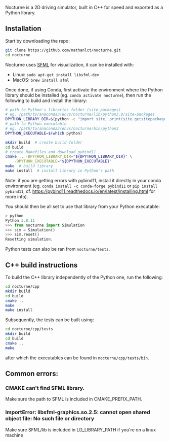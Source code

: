 Nocturne is a 2D driving simulator, built in C++ for speed and exported as a Python library.

## Installation

Start by downloading the repo:

```bash
git clone https://github.com/nathanlct/nocturne.git
cd nocturne
```

Nocturne uses [SFML](https://github.com/SFML/SFML) for visualization, it can be installed with:

-   Linux: `sudo apt-get install libsfml-dev`
-   MacOS: `brew install sfml`

Once done, if using Conda, first activate the environment where the Python library should be installed (eg. `conda activate nocturne`), then run the following to build and install the library:

```bash
# path to Python's libraries folder (site-packages)
# eg. /path/to/anaconda3/envs/nocturne/lib/python3.8/site-packages
DPYTHON_LIBRARY_DIR=$(python -c "import site; print(site.getsitepackages()[0])")
# path to Python executable
# eg. /path/to/anaconda3/envs/nocturne/bin/python3
DPYTHON_EXECUTABLE=$(which python)

mkdir build  # create build folder
cd build
# create Makefiles and download pybind11
cmake .. -DPYTHON_LIBRARY_DIR="${DPYTHON_LIBRARY_DIR}" \
    -DPYTHON_EXECUTABLE="${DPYTHON_EXECUTABLE}"
make  # build library
make install  # install library in Python's path
```

Note: if you are getting errors with pybind11, install it directly in your conda environment (eg. `conda install -c conda-forge pybind11` or `pip install pybind11`, cf. https://pybind11.readthedocs.io/en/latest/installing.html for more info).

You should then be all set to use that library from your Python executable:

```python
> python
Python 3.8.11
>>> from nocturne import Simulation
>>> sim = Simulation()
>>> sim.reset()
Resetting simulation.
```

Python tests can also be ran from `nocturne/tests`.

## C++ build instructions

To build the C++ library independently of the Python one, run the following:

```bash
cd nocturne/cpp
mkdir build
cd build
cmake ..
make
make install
```

Subsequently, the tests can be built using:

```bash
cd nocturne/cpp/tests
mkdir build
cd build
cmake ..
make
```

after which the executables can be found in `nocturne/cpp/tests/bin`.

## Common errors:
### CMAKE can't find SFML library.
Make sure the path to SFML is included in CMAKE_PREFIX_PATH.
### ImportError: libsfml-graphics.so.2.5: cannot open shared object file: No such file or directory
Make sure SFML/lib is included in LD_LIBRARY_PATH if you're on a linux machine 
